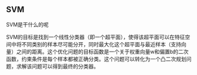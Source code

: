 ## SVM

SVM是干什么的呢

SVM的目标是找到一个线性分类器（即一个超平面），使得该超平面可以在特征空间中将不同类别的样本尽可能分开，同时最大化这个超平面与最近样本（支持向量）之间的距离。这个优化问题的目标函数是一个关于权重向量w和偏置b的二次函数，约束条件是每个样本都被正确分类。这个问题可以转化为一个凸二次规划问题，求解该问题可以得到最终的分类器。
